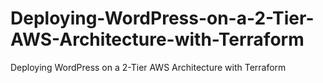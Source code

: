 # Deploying-WordPress-on-a-2-Tier-AWS-Architecture-with-Terraform
Deploying WordPress on a 2-Tier AWS Architecture with Terraform
